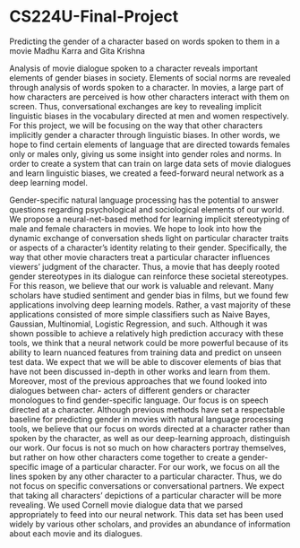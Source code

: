 # CS224U-Final-Project
Predicting the gender of a character based on words spoken to them in a movie
Madhu Karra and Gita Krishna 

Analysis of movie dialogue spoken to a character reveals important elements of gender biases in society. Elements of social norms are revealed through analysis of words spoken to a character. In movies, a large part of how characters are perceived is how other characters interact with them on screen. Thus, conversational exchanges are key to revealing implicit linguistic biases in the vocabulary directed at men and women respectively. For this project, we will be focusing on the way that other characters implicitly gender a character through linguistic biases. In other words, we hope to find certain elements of language that are directed towards females only or males only, giving us some insight into gender roles and norms. In order to create a system that can train on large data sets of movie dialogues and learn linguistic biases, we created a feed-forward neural network as a deep learning model.


Gender-specific natural language processing has the potential to answer questions regarding psychological and sociological elements of our world. We propose a neural-net-based method for learning implicit stereotyping of male and female characters in movies. We hope to look into how the dynamic exchange of conversation sheds light on particular character traits or aspects of a character’s identity relating to their gender. Specifically, the way that other movie characters treat a particular character influences viewers’ judgment of the character. Thus, a movie that has deeply rooted gender stereotypes in its dialogue can reinforce these societal stereotypes. For this reason, we believe that our work is valuable and relevant. Many scholars have studied sentiment and gender bias in films, but we found few applications involving deep learning models. Rather, a vast majority of these applications consisted of more simple classifiers such as Naive Bayes, Gaussian, Multinomial, Logistic Regression, and such. Although it was shown possible to achieve a relatively high prediction accuracy with these tools, we think that a neural network could be more powerful because of its ability to learn nuanced features from training data and predict on unseen test data. We expect that we will be able to discover elements of bias that have not been discussed in-depth in other works and learn from them. Moreover, most of the previous approaches that we found looked into dialogues between char- acters of different genders or character monologues to find gender-specific language. Our focus is on speech directed at a character. Although previous methods have set a respectable baseline for predicting gender in movies with natural language processing tools, we believe that our focus on words directed at a character rather than spoken by the character, as well as our deep-learning approach, distinguish our work. Our focus is not so much on how characters portray themselves, but rather on how other characters come together to create a gender-specific image of a particular character. For our work, we focus on all the lines spoken by any other character to a particular character. Thus, we do not focus on specific conversations or conversational partners. We expect that taking all characters’ depictions of a particular character will be more revealing. We used Cornell movie dialogue data that
we parsed appropriately to feed into our neural network. This data set has been used widely by various other scholars, and provides an abundance of information about each movie and its dialogues.
